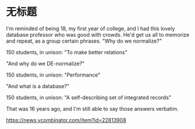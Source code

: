 # 无标题

<!--
ID: ebf72b20-e926-4716-b87d-c33e85f9c9a9
Status: draft
Date: 2020-07-29T23:37:30
Modified: 2020-07-29T23:37:30
wp_id: 1750
-->

I'm reminded of being 18, my first year of college, and I had this lovely database professor who was good with crowds. He'd get us all to memorize and repeat, as a group certain phrases.
"Why do we normalize?"

150 students, in unison: "To make better relations"

"And why do we DE-normalize?"

150 students, in unison: "Performance"

"And what is a database?"

150 students, in unison: "A self-describing set of integrated records"

That was 16 years ago, and I'm still able to say those answers verbatim.

https://news.ycombinator.com/item?id=22813908